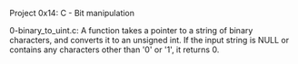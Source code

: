 Project 0x14: C - Bit manipulation

0-binary_to_uint.c: A function takes a pointer to a string of binary characters, and converts it to an unsigned int.
If the input string is NULL or contains any characters other than '0' or '1', it returns 0.
